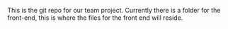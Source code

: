This is the git repo for our team project.
Currently there is a folder for the front-end, this is where the files for the front end will reside.
